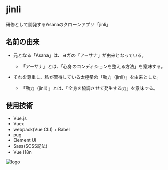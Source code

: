 # jinli
研修として開発するAsanaのクローンアプリ「jinli」

## 名前の由来
- 元となる「Asana」は、ヨガの「アーサナ」が由来となっている。
  - 「アーサナ」とは、「心身のコンディションを整える方法」を意味する。

- それを尊重し、私が習得している太極拳の「勁力（jinli）」を由来とした。
  - 「勁力（jinli）」とは、「全身を協調させて発生する力」を意味する。

## 使用技術
- Vue.js
- Vuex
- webpack(Vue CLI) + Babel
- pug
- Element UI
- Sass(SCSS記法)
- Vue I18n

![logo](https://user-images.githubusercontent.com/38747501/79195982-2de77c80-7e6a-11ea-9f27-8d24f37824a5.gif)
